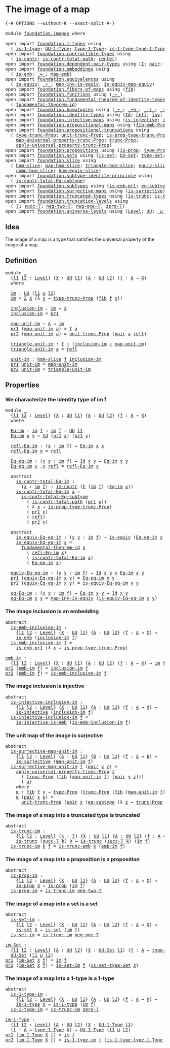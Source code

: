 # The image of a map

<pre class="Agda"><a id="31" class="Symbol">{-#</a> <a id="35" class="Keyword">OPTIONS</a> <a id="43" class="Pragma">--without-K</a> <a id="55" class="Pragma">--exact-split</a> <a id="69" class="Symbol">#-}</a>

<a id="74" class="Keyword">module</a> <a id="81" href="foundation.images.html" class="Module">foundation.images</a> <a id="99" class="Keyword">where</a>

<a id="106" class="Keyword">open</a> <a id="111" class="Keyword">import</a> <a id="118" href="foundation.1-types.html" class="Module">foundation.1-types</a> <a id="137" class="Keyword">using</a>
  <a id="145" class="Symbol">(</a> <a id="147" href="foundation-core.1-types.html#654" class="Function">is-1-type</a><a id="156" class="Symbol">;</a> <a id="158" href="foundation-core.1-types.html#720" class="Function">UU-1-Type</a><a id="167" class="Symbol">;</a> <a id="169" href="foundation-core.1-types.html#792" class="Function">type-1-Type</a><a id="180" class="Symbol">;</a> <a id="182" href="foundation-core.1-types.html#869" class="Function">is-1-type-type-1-Type</a><a id="203" class="Symbol">)</a>
<a id="205" class="Keyword">open</a> <a id="210" class="Keyword">import</a> <a id="217" href="foundation.contractible-types.html" class="Module">foundation.contractible-types</a> <a id="247" class="Keyword">using</a>
  <a id="255" class="Symbol">(</a> <a id="257" href="foundation-core.contractible-types.html#925" class="Function">is-contr</a><a id="265" class="Symbol">;</a> <a id="267" href="foundation-core.contractible-types.html#1970" class="Function">is-contr-total-path</a><a id="286" class="Symbol">;</a> <a id="288" href="foundation-core.contractible-types.html#1018" class="Function">center</a><a id="294" class="Symbol">)</a>
<a id="296" class="Keyword">open</a> <a id="301" class="Keyword">import</a> <a id="308" href="foundation.dependent-pair-types.html" class="Module">foundation.dependent-pair-types</a> <a id="340" class="Keyword">using</a> <a id="346" class="Symbol">(</a><a id="347" href="foundation-core.dependent-pair-types.html#502" class="Record">Σ</a><a id="348" class="Symbol">;</a> <a id="350" href="foundation-core.dependent-pair-types.html#575" class="InductiveConstructor">pair</a><a id="354" class="Symbol">;</a> <a id="356" href="foundation-core.dependent-pair-types.html#592" class="Field">pr1</a><a id="359" class="Symbol">;</a> <a id="361" href="foundation-core.dependent-pair-types.html#604" class="Field">pr2</a><a id="364" class="Symbol">)</a>
<a id="366" class="Keyword">open</a> <a id="371" class="Keyword">import</a> <a id="378" href="foundation.embeddings.html" class="Module">foundation.embeddings</a> <a id="400" class="Keyword">using</a>
  <a id="408" class="Symbol">(</a> <a id="410" href="foundation-core.embeddings.html#980" class="Function">is-emb</a><a id="416" class="Symbol">;</a> <a id="418" href="foundation-core.embeddings.html#1062" class="Function Operator">_↪_</a><a id="421" class="Symbol">;</a> <a id="423" href="foundation-core.embeddings.html#1205" class="Function">map-emb</a><a id="430" class="Symbol">)</a>
<a id="432" class="Keyword">open</a> <a id="437" class="Keyword">import</a> <a id="444" href="foundation.equivalences.html" class="Module">foundation.equivalences</a> <a id="468" class="Keyword">using</a>
  <a id="476" class="Symbol">(</a> <a id="478" href="foundation-core.equivalences.html#1542" class="Function">is-equiv</a><a id="486" class="Symbol">;</a> <a id="488" href="foundation-core.equivalences.html#1607" class="Function Operator">_≃_</a><a id="491" class="Symbol">;</a> <a id="493" href="foundation-core.equivalences.html#4173" class="Function">map-inv-is-equiv</a><a id="509" class="Symbol">;</a> <a id="511" href="foundation-core.equivalences.html#1862" class="Function">is-equiv-map-equiv</a><a id="529" class="Symbol">)</a>
<a id="531" class="Keyword">open</a> <a id="536" class="Keyword">import</a> <a id="543" href="foundation.fibers-of-maps.html" class="Module">foundation.fibers-of-maps</a> <a id="569" class="Keyword">using</a> <a id="575" class="Symbol">(</a><a id="576" href="foundation-core.fibers-of-maps.html#928" class="Function">fib</a><a id="579" class="Symbol">)</a>
<a id="581" class="Keyword">open</a> <a id="586" class="Keyword">import</a> <a id="593" href="foundation.functions.html" class="Module">foundation.functions</a> <a id="614" class="Keyword">using</a> <a id="620" class="Symbol">(</a><a id="621" href="foundation-core.functions.html#407" class="Function Operator">_∘_</a><a id="624" class="Symbol">)</a>
<a id="626" class="Keyword">open</a> <a id="631" class="Keyword">import</a> <a id="638" href="foundation.fundamental-theorem-of-identity-types.html" class="Module">foundation.fundamental-theorem-of-identity-types</a> <a id="687" class="Keyword">using</a>
  <a id="695" class="Symbol">(</a> <a id="697" href="foundation-core.fundamental-theorem-of-identity-types.html#1888" class="Function">fundamental-theorem-id</a><a id="719" class="Symbol">)</a>
<a id="721" class="Keyword">open</a> <a id="726" class="Keyword">import</a> <a id="733" href="foundation.homotopies.html" class="Module">foundation.homotopies</a> <a id="755" class="Keyword">using</a> <a id="761" class="Symbol">(</a><a id="762" href="foundation-core.homotopies.html#467" class="Function Operator">_~_</a><a id="765" class="Symbol">;</a> <a id="767" href="foundation-core.homotopies.html#1058" class="Function Operator">_∙h_</a><a id="771" class="Symbol">;</a> <a id="773" href="foundation-core.homotopies.html#1974" class="Function Operator">_·r_</a><a id="777" class="Symbol">;</a> <a id="779" href="foundation-core.homotopies.html#1768" class="Function Operator">_·l_</a><a id="783" class="Symbol">)</a>
<a id="785" class="Keyword">open</a> <a id="790" class="Keyword">import</a> <a id="797" href="foundation.identity-types.html" class="Module">foundation.identity-types</a> <a id="823" class="Keyword">using</a> <a id="829" class="Symbol">(</a><a id="830" href="foundation-core.identity-types.html#641" class="Datatype">Id</a><a id="832" class="Symbol">;</a> <a id="834" href="foundation-core.identity-types.html#694" class="InductiveConstructor">refl</a><a id="838" class="Symbol">;</a> <a id="840" href="foundation-core.identity-types.html#1552" class="Function">inv</a><a id="843" class="Symbol">;</a> <a id="845" href="foundation-core.identity-types.html#1239" class="Function Operator">_∙_</a><a id="848" class="Symbol">)</a>
<a id="850" class="Keyword">open</a> <a id="855" class="Keyword">import</a> <a id="862" href="foundation.injective-maps.html" class="Module">foundation.injective-maps</a> <a id="888" class="Keyword">using</a> <a id="894" class="Symbol">(</a><a id="895" href="foundation.injective-maps.html#1295" class="Function">is-injective</a><a id="907" class="Symbol">;</a> <a id="909" href="foundation.injective-maps.html#3649" class="Function">is-injective-is-emb</a><a id="928" class="Symbol">)</a>
<a id="930" class="Keyword">open</a> <a id="935" class="Keyword">import</a> <a id="942" href="foundation.propositional-maps.html" class="Module">foundation.propositional-maps</a> <a id="972" class="Keyword">using</a> <a id="978" class="Symbol">(</a><a id="979" href="foundation-core.propositional-maps.html#2460" class="Function">fib-emb-Prop</a><a id="991" class="Symbol">)</a>
<a id="993" class="Keyword">open</a> <a id="998" class="Keyword">import</a> <a id="1005" href="foundation.propositional-truncations.html" class="Module">foundation.propositional-truncations</a> <a id="1042" class="Keyword">using</a>
  <a id="1050" class="Symbol">(</a> <a id="1052" href="foundation.propositional-truncations.html#1701" class="Postulate">type-trunc-Prop</a><a id="1067" class="Symbol">;</a> <a id="1069" href="foundation.propositional-truncations.html#1756" class="Postulate">unit-trunc-Prop</a><a id="1084" class="Symbol">;</a> <a id="1086" href="foundation.propositional-truncations.html#1951" class="Function">is-prop-type-trunc-Prop</a><a id="1109" class="Symbol">;</a>
    <a id="1115" href="foundation.propositional-truncations.html#4789" class="Function">map-universal-property-trunc-Prop</a><a id="1148" class="Symbol">;</a> <a id="1150" href="foundation.propositional-truncations.html#2133" class="Function">trunc-Prop</a><a id="1160" class="Symbol">;</a>
    <a id="1166" href="foundation.propositional-truncations.html#5148" class="Function">apply-universal-property-trunc-Prop</a><a id="1201" class="Symbol">)</a>
<a id="1203" class="Keyword">open</a> <a id="1208" class="Keyword">import</a> <a id="1215" href="foundation.propositions.html" class="Module">foundation.propositions</a> <a id="1239" class="Keyword">using</a> <a id="1245" class="Symbol">(</a><a id="1246" href="foundation-core.propositions.html#1246" class="Function">is-prop</a><a id="1253" class="Symbol">;</a> <a id="1255" href="foundation-core.propositions.html#1424" class="Function">type-Prop</a><a id="1264" class="Symbol">)</a>
<a id="1266" class="Keyword">open</a> <a id="1271" class="Keyword">import</a> <a id="1278" href="foundation.sets.html" class="Module">foundation.sets</a> <a id="1294" class="Keyword">using</a> <a id="1300" class="Symbol">(</a><a id="1301" href="foundation-core.sets.html#1099" class="Function">is-set</a><a id="1307" class="Symbol">;</a> <a id="1309" href="foundation-core.sets.html#1177" class="Function">UU-Set</a><a id="1315" class="Symbol">;</a> <a id="1317" href="foundation-core.sets.html#1291" class="Function">type-Set</a><a id="1325" class="Symbol">;</a> <a id="1327" href="foundation-core.sets.html#1342" class="Function">is-set-type-Set</a><a id="1342" class="Symbol">)</a>
<a id="1344" class="Keyword">open</a> <a id="1349" class="Keyword">import</a> <a id="1356" href="foundation.slice.html" class="Module">foundation.slice</a> <a id="1373" class="Keyword">using</a>
  <a id="1381" class="Symbol">(</a> <a id="1383" href="foundation.slice.html#2961" class="Function">hom-slice</a><a id="1392" class="Symbol">;</a> <a id="1394" href="foundation.slice.html#3137" class="Function">map-hom-slice</a><a id="1407" class="Symbol">;</a> <a id="1409" href="foundation.slice.html#3289" class="Function">triangle-hom-slice</a><a id="1427" class="Symbol">;</a> <a id="1429" href="foundation.slice.html#8097" class="Function">equiv-slice</a><a id="1440" class="Symbol">;</a> <a id="1442" href="foundation.slice.html#3665" class="Function">htpy-hom-slice</a><a id="1456" class="Symbol">;</a>
    <a id="1462" href="foundation.slice.html#4422" class="Function">comp-hom-slice</a><a id="1476" class="Symbol">;</a> <a id="1478" href="foundation.slice.html#8289" class="Function">hom-equiv-slice</a><a id="1493" class="Symbol">)</a>
<a id="1495" class="Keyword">open</a> <a id="1500" class="Keyword">import</a> <a id="1507" href="foundation.subtype-identity-principle.html" class="Module">foundation.subtype-identity-principle</a> <a id="1545" class="Keyword">using</a>
  <a id="1553" class="Symbol">(</a> <a id="1555" href="foundation-core.subtype-identity-principle.html#1572" class="Function">is-contr-total-Eq-subtype</a><a id="1580" class="Symbol">)</a>
<a id="1582" class="Keyword">open</a> <a id="1587" class="Keyword">import</a> <a id="1594" href="foundation.subtypes.html" class="Module">foundation.subtypes</a> <a id="1614" class="Keyword">using</a> <a id="1620" class="Symbol">(</a><a id="1621" href="foundation-core.subtypes.html#2951" class="Function">is-emb-pr1</a><a id="1631" class="Symbol">;</a> <a id="1633" href="foundation-core.subtypes.html#2633" class="Function">eq-subtype</a><a id="1643" class="Symbol">)</a>
<a id="1645" class="Keyword">open</a> <a id="1650" class="Keyword">import</a> <a id="1657" href="foundation.surjective-maps.html" class="Module">foundation.surjective-maps</a> <a id="1684" class="Keyword">using</a> <a id="1690" class="Symbol">(</a><a id="1691" href="foundation.surjective-maps.html#1905" class="Function">is-surjective</a><a id="1704" class="Symbol">)</a>
<a id="1706" class="Keyword">open</a> <a id="1711" class="Keyword">import</a> <a id="1718" href="foundation.truncated-types.html" class="Module">foundation.truncated-types</a> <a id="1745" class="Keyword">using</a> <a id="1751" class="Symbol">(</a><a id="1752" href="foundation-core.truncated-types.html#1466" class="Function">is-trunc</a><a id="1760" class="Symbol">;</a> <a id="1762" href="foundation-core.truncated-types.html#5209" class="Function">is-trunc-emb</a><a id="1774" class="Symbol">)</a>
<a id="1776" class="Keyword">open</a> <a id="1781" class="Keyword">import</a> <a id="1788" href="foundation.truncation-levels.html" class="Module">foundation.truncation-levels</a> <a id="1817" class="Keyword">using</a>
  <a id="1825" class="Symbol">(</a> <a id="1827" href="foundation-core.truncation-levels.html#382" class="Datatype">𝕋</a><a id="1828" class="Symbol">;</a> <a id="1830" href="foundation-core.truncation-levels.html#419" class="InductiveConstructor">succ-𝕋</a><a id="1836" class="Symbol">;</a> <a id="1838" href="foundation-core.truncation-levels.html#403" class="InductiveConstructor">neg-two-𝕋</a><a id="1847" class="Symbol">;</a> <a id="1849" href="foundation-core.truncation-levels.html#435" class="Function">neg-one-𝕋</a><a id="1858" class="Symbol">;</a> <a id="1860" href="foundation-core.truncation-levels.html#479" class="Function">zero-𝕋</a><a id="1866" class="Symbol">)</a>
<a id="1868" class="Keyword">open</a> <a id="1873" class="Keyword">import</a> <a id="1880" href="foundation.universe-levels.html" class="Module">foundation.universe-levels</a> <a id="1907" class="Keyword">using</a> <a id="1913" class="Symbol">(</a><a id="1914" href="Agda.Primitive.html#597" class="Postulate">Level</a><a id="1919" class="Symbol">;</a> <a id="1921" href="foundation-core.universe-levels.html#222" class="Primitive">UU</a><a id="1923" class="Symbol">;</a> <a id="1925" href="Agda.Primitive.html#810" class="Primitive Operator">_⊔_</a><a id="1928" class="Symbol">)</a>
</pre>
## Idea

The image of a map is a type that satisfies the universal property of the image of a map.

## Definition

<pre class="Agda"><a id="2058" class="Keyword">module</a> <a id="2065" href="foundation.images.html#2065" class="Module">_</a>
  <a id="2069" class="Symbol">{</a><a id="2070" href="foundation.images.html#2070" class="Bound">l1</a> <a id="2073" href="foundation.images.html#2073" class="Bound">l2</a> <a id="2076" class="Symbol">:</a> <a id="2078" href="Agda.Primitive.html#597" class="Postulate">Level</a><a id="2083" class="Symbol">}</a> <a id="2085" class="Symbol">{</a><a id="2086" href="foundation.images.html#2086" class="Bound">X</a> <a id="2088" class="Symbol">:</a> <a id="2090" href="foundation-core.universe-levels.html#222" class="Primitive">UU</a> <a id="2093" href="foundation.images.html#2070" class="Bound">l1</a><a id="2095" class="Symbol">}</a> <a id="2097" class="Symbol">{</a><a id="2098" href="foundation.images.html#2098" class="Bound">A</a> <a id="2100" class="Symbol">:</a> <a id="2102" href="foundation-core.universe-levels.html#222" class="Primitive">UU</a> <a id="2105" href="foundation.images.html#2073" class="Bound">l2</a><a id="2107" class="Symbol">}</a> <a id="2109" class="Symbol">(</a><a id="2110" href="foundation.images.html#2110" class="Bound">f</a> <a id="2112" class="Symbol">:</a> <a id="2114" href="foundation.images.html#2098" class="Bound">A</a> <a id="2116" class="Symbol">→</a> <a id="2118" href="foundation.images.html#2086" class="Bound">X</a><a id="2119" class="Symbol">)</a>
  <a id="2123" class="Keyword">where</a>
    
  <a id="2136" href="foundation.images.html#2136" class="Function">im</a> <a id="2139" class="Symbol">:</a> <a id="2141" href="foundation-core.universe-levels.html#222" class="Primitive">UU</a> <a id="2144" class="Symbol">(</a><a id="2145" href="foundation.images.html#2070" class="Bound">l1</a> <a id="2148" href="Agda.Primitive.html#810" class="Primitive Operator">⊔</a> <a id="2150" href="foundation.images.html#2073" class="Bound">l2</a><a id="2152" class="Symbol">)</a>
  <a id="2156" href="foundation.images.html#2136" class="Function">im</a> <a id="2159" class="Symbol">=</a> <a id="2161" href="foundation-core.dependent-pair-types.html#502" class="Record">Σ</a> <a id="2163" href="foundation.images.html#2086" class="Bound">X</a> <a id="2165" class="Symbol">(λ</a> <a id="2168" href="foundation.images.html#2168" class="Bound">x</a> <a id="2170" class="Symbol">→</a> <a id="2172" href="foundation.propositional-truncations.html#1701" class="Postulate">type-trunc-Prop</a> <a id="2188" class="Symbol">(</a><a id="2189" href="foundation-core.fibers-of-maps.html#928" class="Function">fib</a> <a id="2193" href="foundation.images.html#2110" class="Bound">f</a> <a id="2195" href="foundation.images.html#2168" class="Bound">x</a><a id="2196" class="Symbol">))</a>

  <a id="2202" href="foundation.images.html#2202" class="Function">inclusion-im</a> <a id="2215" class="Symbol">:</a> <a id="2217" href="foundation.images.html#2136" class="Function">im</a> <a id="2220" class="Symbol">→</a> <a id="2222" href="foundation.images.html#2086" class="Bound">X</a>
  <a id="2226" href="foundation.images.html#2202" class="Function">inclusion-im</a> <a id="2239" class="Symbol">=</a> <a id="2241" href="foundation-core.dependent-pair-types.html#592" class="Field">pr1</a>

  <a id="2248" href="foundation.images.html#2248" class="Function">map-unit-im</a> <a id="2260" class="Symbol">:</a> <a id="2262" href="foundation.images.html#2098" class="Bound">A</a> <a id="2264" class="Symbol">→</a> <a id="2266" href="foundation.images.html#2136" class="Function">im</a>
  <a id="2271" href="foundation-core.dependent-pair-types.html#592" class="Field">pr1</a> <a id="2275" class="Symbol">(</a><a id="2276" href="foundation.images.html#2248" class="Function">map-unit-im</a> <a id="2288" href="foundation.images.html#2288" class="Bound">a</a><a id="2289" class="Symbol">)</a> <a id="2291" class="Symbol">=</a> <a id="2293" href="foundation.images.html#2110" class="Bound">f</a> <a id="2295" href="foundation.images.html#2288" class="Bound">a</a>
  <a id="2299" href="foundation-core.dependent-pair-types.html#604" class="Field">pr2</a> <a id="2303" class="Symbol">(</a><a id="2304" href="foundation.images.html#2248" class="Function">map-unit-im</a> <a id="2316" href="foundation.images.html#2316" class="Bound">a</a><a id="2317" class="Symbol">)</a> <a id="2319" class="Symbol">=</a> <a id="2321" href="foundation.propositional-truncations.html#1756" class="Postulate">unit-trunc-Prop</a> <a id="2337" class="Symbol">(</a><a id="2338" href="foundation-core.dependent-pair-types.html#575" class="InductiveConstructor">pair</a> <a id="2343" href="foundation.images.html#2316" class="Bound">a</a> <a id="2345" href="foundation-core.identity-types.html#694" class="InductiveConstructor">refl</a><a id="2349" class="Symbol">)</a>

  <a id="2354" href="foundation.images.html#2354" class="Function">triangle-unit-im</a> <a id="2371" class="Symbol">:</a> <a id="2373" href="foundation.images.html#2110" class="Bound">f</a> <a id="2375" href="foundation-core.homotopies.html#467" class="Function Operator">~</a> <a id="2377" class="Symbol">(</a><a id="2378" href="foundation.images.html#2202" class="Function">inclusion-im</a> <a id="2391" href="foundation-core.functions.html#407" class="Function Operator">∘</a> <a id="2393" href="foundation.images.html#2248" class="Function">map-unit-im</a><a id="2404" class="Symbol">)</a>
  <a id="2408" href="foundation.images.html#2354" class="Function">triangle-unit-im</a> <a id="2425" href="foundation.images.html#2425" class="Bound">a</a> <a id="2427" class="Symbol">=</a> <a id="2429" href="foundation-core.identity-types.html#694" class="InductiveConstructor">refl</a>

  <a id="2437" href="foundation.images.html#2437" class="Function">unit-im</a> <a id="2445" class="Symbol">:</a> <a id="2447" href="foundation.slice.html#2961" class="Function">hom-slice</a> <a id="2457" href="foundation.images.html#2110" class="Bound">f</a> <a id="2459" href="foundation.images.html#2202" class="Function">inclusion-im</a>
  <a id="2474" href="foundation-core.dependent-pair-types.html#592" class="Field">pr1</a> <a id="2478" href="foundation.images.html#2437" class="Function">unit-im</a> <a id="2486" class="Symbol">=</a> <a id="2488" href="foundation.images.html#2248" class="Function">map-unit-im</a>
  <a id="2502" href="foundation-core.dependent-pair-types.html#604" class="Field">pr2</a> <a id="2506" href="foundation.images.html#2437" class="Function">unit-im</a> <a id="2514" class="Symbol">=</a> <a id="2516" href="foundation.images.html#2354" class="Function">triangle-unit-im</a>
</pre>
## Properties

### We characterize the identity type of im f

<pre class="Agda"><a id="2608" class="Keyword">module</a> <a id="2615" href="foundation.images.html#2615" class="Module">_</a>
  <a id="2619" class="Symbol">{</a><a id="2620" href="foundation.images.html#2620" class="Bound">l1</a> <a id="2623" href="foundation.images.html#2623" class="Bound">l2</a> <a id="2626" class="Symbol">:</a> <a id="2628" href="Agda.Primitive.html#597" class="Postulate">Level</a><a id="2633" class="Symbol">}</a> <a id="2635" class="Symbol">{</a><a id="2636" href="foundation.images.html#2636" class="Bound">X</a> <a id="2638" class="Symbol">:</a> <a id="2640" href="foundation-core.universe-levels.html#222" class="Primitive">UU</a> <a id="2643" href="foundation.images.html#2620" class="Bound">l1</a><a id="2645" class="Symbol">}</a> <a id="2647" class="Symbol">{</a><a id="2648" href="foundation.images.html#2648" class="Bound">A</a> <a id="2650" class="Symbol">:</a> <a id="2652" href="foundation-core.universe-levels.html#222" class="Primitive">UU</a> <a id="2655" href="foundation.images.html#2623" class="Bound">l2</a><a id="2657" class="Symbol">}</a> <a id="2659" class="Symbol">(</a><a id="2660" href="foundation.images.html#2660" class="Bound">f</a> <a id="2662" class="Symbol">:</a> <a id="2664" href="foundation.images.html#2648" class="Bound">A</a> <a id="2666" class="Symbol">→</a> <a id="2668" href="foundation.images.html#2636" class="Bound">X</a><a id="2669" class="Symbol">)</a>
  <a id="2673" class="Keyword">where</a>

  <a id="2682" href="foundation.images.html#2682" class="Function">Eq-im</a> <a id="2688" class="Symbol">:</a> <a id="2690" href="foundation.images.html#2136" class="Function">im</a> <a id="2693" href="foundation.images.html#2660" class="Bound">f</a> <a id="2695" class="Symbol">→</a> <a id="2697" href="foundation.images.html#2136" class="Function">im</a> <a id="2700" href="foundation.images.html#2660" class="Bound">f</a> <a id="2702" class="Symbol">→</a> <a id="2704" href="foundation-core.universe-levels.html#222" class="Primitive">UU</a> <a id="2707" href="foundation.images.html#2620" class="Bound">l1</a>
  <a id="2712" href="foundation.images.html#2682" class="Function">Eq-im</a> <a id="2718" href="foundation.images.html#2718" class="Bound">x</a> <a id="2720" href="foundation.images.html#2720" class="Bound">y</a> <a id="2722" class="Symbol">=</a> <a id="2724" href="foundation-core.identity-types.html#641" class="Datatype">Id</a> <a id="2727" class="Symbol">(</a><a id="2728" href="foundation-core.dependent-pair-types.html#592" class="Field">pr1</a> <a id="2732" href="foundation.images.html#2718" class="Bound">x</a><a id="2733" class="Symbol">)</a> <a id="2735" class="Symbol">(</a><a id="2736" href="foundation-core.dependent-pair-types.html#592" class="Field">pr1</a> <a id="2740" href="foundation.images.html#2720" class="Bound">y</a><a id="2741" class="Symbol">)</a>

  <a id="2746" href="foundation.images.html#2746" class="Function">refl-Eq-im</a> <a id="2757" class="Symbol">:</a> <a id="2759" class="Symbol">(</a><a id="2760" href="foundation.images.html#2760" class="Bound">x</a> <a id="2762" class="Symbol">:</a> <a id="2764" href="foundation.images.html#2136" class="Function">im</a> <a id="2767" href="foundation.images.html#2660" class="Bound">f</a><a id="2768" class="Symbol">)</a> <a id="2770" class="Symbol">→</a> <a id="2772" href="foundation.images.html#2682" class="Function">Eq-im</a> <a id="2778" href="foundation.images.html#2760" class="Bound">x</a> <a id="2780" href="foundation.images.html#2760" class="Bound">x</a>
  <a id="2784" href="foundation.images.html#2746" class="Function">refl-Eq-im</a> <a id="2795" href="foundation.images.html#2795" class="Bound">x</a> <a id="2797" class="Symbol">=</a> <a id="2799" href="foundation-core.identity-types.html#694" class="InductiveConstructor">refl</a>

  <a id="2807" href="foundation.images.html#2807" class="Function">Eq-eq-im</a> <a id="2816" class="Symbol">:</a> <a id="2818" class="Symbol">(</a><a id="2819" href="foundation.images.html#2819" class="Bound">x</a> <a id="2821" href="foundation.images.html#2821" class="Bound">y</a> <a id="2823" class="Symbol">:</a> <a id="2825" href="foundation.images.html#2136" class="Function">im</a> <a id="2828" href="foundation.images.html#2660" class="Bound">f</a><a id="2829" class="Symbol">)</a> <a id="2831" class="Symbol">→</a> <a id="2833" href="foundation-core.identity-types.html#641" class="Datatype">Id</a> <a id="2836" href="foundation.images.html#2819" class="Bound">x</a> <a id="2838" href="foundation.images.html#2821" class="Bound">y</a> <a id="2840" class="Symbol">→</a> <a id="2842" href="foundation.images.html#2682" class="Function">Eq-im</a> <a id="2848" href="foundation.images.html#2819" class="Bound">x</a> <a id="2850" href="foundation.images.html#2821" class="Bound">y</a>
  <a id="2854" href="foundation.images.html#2807" class="Function">Eq-eq-im</a> <a id="2863" href="foundation.images.html#2863" class="Bound">x</a> <a id="2865" class="DottedPattern Symbol">.</a><a id="2866" href="foundation.images.html#2863" class="DottedPattern Bound">x</a> <a id="2868" href="foundation-core.identity-types.html#694" class="InductiveConstructor">refl</a> <a id="2873" class="Symbol">=</a> <a id="2875" href="foundation.images.html#2746" class="Function">refl-Eq-im</a> <a id="2886" href="foundation.images.html#2863" class="Bound">x</a>

  <a id="2891" class="Keyword">abstract</a>
    <a id="2904" href="foundation.images.html#2904" class="Function">is-contr-total-Eq-im</a> <a id="2925" class="Symbol">:</a>
      <a id="2933" class="Symbol">(</a><a id="2934" href="foundation.images.html#2934" class="Bound">x</a> <a id="2936" class="Symbol">:</a> <a id="2938" href="foundation.images.html#2136" class="Function">im</a> <a id="2941" href="foundation.images.html#2660" class="Bound">f</a><a id="2942" class="Symbol">)</a> <a id="2944" class="Symbol">→</a> <a id="2946" href="foundation-core.contractible-types.html#925" class="Function">is-contr</a> <a id="2955" class="Symbol">(</a><a id="2956" href="foundation-core.dependent-pair-types.html#502" class="Record">Σ</a> <a id="2958" class="Symbol">(</a><a id="2959" href="foundation.images.html#2136" class="Function">im</a> <a id="2962" href="foundation.images.html#2660" class="Bound">f</a><a id="2963" class="Symbol">)</a> <a id="2965" class="Symbol">(</a><a id="2966" href="foundation.images.html#2682" class="Function">Eq-im</a> <a id="2972" href="foundation.images.html#2934" class="Bound">x</a><a id="2973" class="Symbol">))</a>
    <a id="2980" href="foundation.images.html#2904" class="Function">is-contr-total-Eq-im</a> <a id="3001" href="foundation.images.html#3001" class="Bound">x</a> <a id="3003" class="Symbol">=</a>
      <a id="3011" href="foundation-core.subtype-identity-principle.html#1572" class="Function">is-contr-total-Eq-subtype</a>
        <a id="3045" class="Symbol">(</a> <a id="3047" href="foundation-core.contractible-types.html#1970" class="Function">is-contr-total-path</a> <a id="3067" class="Symbol">(</a><a id="3068" href="foundation-core.dependent-pair-types.html#592" class="Field">pr1</a> <a id="3072" href="foundation.images.html#3001" class="Bound">x</a><a id="3073" class="Symbol">))</a>
        <a id="3084" class="Symbol">(</a> <a id="3086" class="Symbol">λ</a> <a id="3088" href="foundation.images.html#3088" class="Bound">x</a> <a id="3090" class="Symbol">→</a> <a id="3092" href="foundation.propositional-truncations.html#1951" class="Function">is-prop-type-trunc-Prop</a><a id="3115" class="Symbol">)</a>
        <a id="3125" class="Symbol">(</a> <a id="3127" href="foundation-core.dependent-pair-types.html#592" class="Field">pr1</a> <a id="3131" href="foundation.images.html#3001" class="Bound">x</a><a id="3132" class="Symbol">)</a>
        <a id="3142" class="Symbol">(</a> <a id="3144" href="foundation-core.identity-types.html#694" class="InductiveConstructor">refl</a><a id="3148" class="Symbol">)</a>
        <a id="3158" class="Symbol">(</a> <a id="3160" href="foundation-core.dependent-pair-types.html#604" class="Field">pr2</a> <a id="3164" href="foundation.images.html#3001" class="Bound">x</a><a id="3165" class="Symbol">)</a>

  <a id="3170" class="Keyword">abstract</a>
    <a id="3183" href="foundation.images.html#3183" class="Function">is-equiv-Eq-eq-im</a> <a id="3201" class="Symbol">:</a> <a id="3203" class="Symbol">(</a><a id="3204" href="foundation.images.html#3204" class="Bound">x</a> <a id="3206" href="foundation.images.html#3206" class="Bound">y</a> <a id="3208" class="Symbol">:</a> <a id="3210" href="foundation.images.html#2136" class="Function">im</a> <a id="3213" href="foundation.images.html#2660" class="Bound">f</a><a id="3214" class="Symbol">)</a> <a id="3216" class="Symbol">→</a> <a id="3218" href="foundation-core.equivalences.html#1542" class="Function">is-equiv</a> <a id="3227" class="Symbol">(</a><a id="3228" href="foundation.images.html#2807" class="Function">Eq-eq-im</a> <a id="3237" href="foundation.images.html#3204" class="Bound">x</a> <a id="3239" href="foundation.images.html#3206" class="Bound">y</a><a id="3240" class="Symbol">)</a>
    <a id="3246" href="foundation.images.html#3183" class="Function">is-equiv-Eq-eq-im</a> <a id="3264" href="foundation.images.html#3264" class="Bound">x</a> <a id="3266" class="Symbol">=</a>
      <a id="3274" href="foundation-core.fundamental-theorem-of-identity-types.html#1888" class="Function">fundamental-theorem-id</a> <a id="3297" href="foundation.images.html#3264" class="Bound">x</a>
        <a id="3307" class="Symbol">(</a> <a id="3309" href="foundation.images.html#2746" class="Function">refl-Eq-im</a> <a id="3320" href="foundation.images.html#3264" class="Bound">x</a><a id="3321" class="Symbol">)</a>
        <a id="3331" class="Symbol">(</a> <a id="3333" href="foundation.images.html#2904" class="Function">is-contr-total-Eq-im</a> <a id="3354" href="foundation.images.html#3264" class="Bound">x</a><a id="3355" class="Symbol">)</a>
        <a id="3365" class="Symbol">(</a> <a id="3367" href="foundation.images.html#2807" class="Function">Eq-eq-im</a> <a id="3376" href="foundation.images.html#3264" class="Bound">x</a><a id="3377" class="Symbol">)</a>

  <a id="3382" href="foundation.images.html#3382" class="Function">equiv-Eq-eq-im</a> <a id="3397" class="Symbol">:</a> <a id="3399" class="Symbol">(</a><a id="3400" href="foundation.images.html#3400" class="Bound">x</a> <a id="3402" href="foundation.images.html#3402" class="Bound">y</a> <a id="3404" class="Symbol">:</a> <a id="3406" href="foundation.images.html#2136" class="Function">im</a> <a id="3409" href="foundation.images.html#2660" class="Bound">f</a><a id="3410" class="Symbol">)</a> <a id="3412" class="Symbol">→</a> <a id="3414" href="foundation-core.identity-types.html#641" class="Datatype">Id</a> <a id="3417" href="foundation.images.html#3400" class="Bound">x</a> <a id="3419" href="foundation.images.html#3402" class="Bound">y</a> <a id="3421" href="foundation-core.equivalences.html#1607" class="Function Operator">≃</a> <a id="3423" href="foundation.images.html#2682" class="Function">Eq-im</a> <a id="3429" href="foundation.images.html#3400" class="Bound">x</a> <a id="3431" href="foundation.images.html#3402" class="Bound">y</a>
  <a id="3435" href="foundation-core.dependent-pair-types.html#592" class="Field">pr1</a> <a id="3439" class="Symbol">(</a><a id="3440" href="foundation.images.html#3382" class="Function">equiv-Eq-eq-im</a> <a id="3455" href="foundation.images.html#3455" class="Bound">x</a> <a id="3457" href="foundation.images.html#3457" class="Bound">y</a><a id="3458" class="Symbol">)</a> <a id="3460" class="Symbol">=</a> <a id="3462" href="foundation.images.html#2807" class="Function">Eq-eq-im</a> <a id="3471" href="foundation.images.html#3455" class="Bound">x</a> <a id="3473" href="foundation.images.html#3457" class="Bound">y</a>
  <a id="3477" href="foundation-core.dependent-pair-types.html#604" class="Field">pr2</a> <a id="3481" class="Symbol">(</a><a id="3482" href="foundation.images.html#3382" class="Function">equiv-Eq-eq-im</a> <a id="3497" href="foundation.images.html#3497" class="Bound">x</a> <a id="3499" href="foundation.images.html#3499" class="Bound">y</a><a id="3500" class="Symbol">)</a> <a id="3502" class="Symbol">=</a> <a id="3504" href="foundation.images.html#3183" class="Function">is-equiv-Eq-eq-im</a> <a id="3522" href="foundation.images.html#3497" class="Bound">x</a> <a id="3524" href="foundation.images.html#3499" class="Bound">y</a>

  <a id="3529" href="foundation.images.html#3529" class="Function">eq-Eq-im</a> <a id="3538" class="Symbol">:</a> <a id="3540" class="Symbol">(</a><a id="3541" href="foundation.images.html#3541" class="Bound">x</a> <a id="3543" href="foundation.images.html#3543" class="Bound">y</a> <a id="3545" class="Symbol">:</a> <a id="3547" href="foundation.images.html#2136" class="Function">im</a> <a id="3550" href="foundation.images.html#2660" class="Bound">f</a><a id="3551" class="Symbol">)</a> <a id="3553" class="Symbol">→</a> <a id="3555" href="foundation.images.html#2682" class="Function">Eq-im</a> <a id="3561" href="foundation.images.html#3541" class="Bound">x</a> <a id="3563" href="foundation.images.html#3543" class="Bound">y</a> <a id="3565" class="Symbol">→</a> <a id="3567" href="foundation-core.identity-types.html#641" class="Datatype">Id</a> <a id="3570" href="foundation.images.html#3541" class="Bound">x</a> <a id="3572" href="foundation.images.html#3543" class="Bound">y</a>
  <a id="3576" href="foundation.images.html#3529" class="Function">eq-Eq-im</a> <a id="3585" href="foundation.images.html#3585" class="Bound">x</a> <a id="3587" href="foundation.images.html#3587" class="Bound">y</a> <a id="3589" class="Symbol">=</a> <a id="3591" href="foundation-core.equivalences.html#4173" class="Function">map-inv-is-equiv</a> <a id="3608" class="Symbol">(</a><a id="3609" href="foundation.images.html#3183" class="Function">is-equiv-Eq-eq-im</a> <a id="3627" href="foundation.images.html#3585" class="Bound">x</a> <a id="3629" href="foundation.images.html#3587" class="Bound">y</a><a id="3630" class="Symbol">)</a>
</pre>
### The image inclusion is an embedding

<pre class="Agda"><a id="3686" class="Keyword">abstract</a>
  <a id="is-emb-inclusion-im"></a><a id="3697" href="foundation.images.html#3697" class="Function">is-emb-inclusion-im</a> <a id="3717" class="Symbol">:</a>
    <a id="3723" class="Symbol">{</a><a id="3724" href="foundation.images.html#3724" class="Bound">l1</a> <a id="3727" href="foundation.images.html#3727" class="Bound">l2</a> <a id="3730" class="Symbol">:</a> <a id="3732" href="Agda.Primitive.html#597" class="Postulate">Level</a><a id="3737" class="Symbol">}</a> <a id="3739" class="Symbol">{</a><a id="3740" href="foundation.images.html#3740" class="Bound">X</a> <a id="3742" class="Symbol">:</a> <a id="3744" href="foundation-core.universe-levels.html#222" class="Primitive">UU</a> <a id="3747" href="foundation.images.html#3724" class="Bound">l1</a><a id="3749" class="Symbol">}</a> <a id="3751" class="Symbol">{</a><a id="3752" href="foundation.images.html#3752" class="Bound">A</a> <a id="3754" class="Symbol">:</a> <a id="3756" href="foundation-core.universe-levels.html#222" class="Primitive">UU</a> <a id="3759" href="foundation.images.html#3727" class="Bound">l2</a><a id="3761" class="Symbol">}</a> <a id="3763" class="Symbol">(</a><a id="3764" href="foundation.images.html#3764" class="Bound">f</a> <a id="3766" class="Symbol">:</a> <a id="3768" href="foundation.images.html#3752" class="Bound">A</a> <a id="3770" class="Symbol">→</a> <a id="3772" href="foundation.images.html#3740" class="Bound">X</a><a id="3773" class="Symbol">)</a> <a id="3775" class="Symbol">→</a>
    <a id="3781" href="foundation-core.embeddings.html#980" class="Function">is-emb</a> <a id="3788" class="Symbol">(</a><a id="3789" href="foundation.images.html#2202" class="Function">inclusion-im</a> <a id="3802" href="foundation.images.html#3764" class="Bound">f</a><a id="3803" class="Symbol">)</a>
  <a id="3807" href="foundation.images.html#3697" class="Function">is-emb-inclusion-im</a> <a id="3827" href="foundation.images.html#3827" class="Bound">f</a> <a id="3829" class="Symbol">=</a>
    <a id="3835" href="foundation-core.subtypes.html#2951" class="Function">is-emb-pr1</a> <a id="3846" class="Symbol">(λ</a> <a id="3849" href="foundation.images.html#3849" class="Bound">x</a> <a id="3851" class="Symbol">→</a> <a id="3853" href="foundation.propositional-truncations.html#1951" class="Function">is-prop-type-trunc-Prop</a><a id="3876" class="Symbol">)</a>

<a id="emb-im"></a><a id="3879" href="foundation.images.html#3879" class="Function">emb-im</a> <a id="3886" class="Symbol">:</a>
  <a id="3890" class="Symbol">{</a><a id="3891" href="foundation.images.html#3891" class="Bound">l1</a> <a id="3894" href="foundation.images.html#3894" class="Bound">l2</a> <a id="3897" class="Symbol">:</a> <a id="3899" href="Agda.Primitive.html#597" class="Postulate">Level</a><a id="3904" class="Symbol">}</a> <a id="3906" class="Symbol">{</a><a id="3907" href="foundation.images.html#3907" class="Bound">X</a> <a id="3909" class="Symbol">:</a> <a id="3911" href="foundation-core.universe-levels.html#222" class="Primitive">UU</a> <a id="3914" href="foundation.images.html#3891" class="Bound">l1</a><a id="3916" class="Symbol">}</a> <a id="3918" class="Symbol">{</a><a id="3919" href="foundation.images.html#3919" class="Bound">A</a> <a id="3921" class="Symbol">:</a> <a id="3923" href="foundation-core.universe-levels.html#222" class="Primitive">UU</a> <a id="3926" href="foundation.images.html#3894" class="Bound">l2</a><a id="3928" class="Symbol">}</a> <a id="3930" class="Symbol">(</a><a id="3931" href="foundation.images.html#3931" class="Bound">f</a> <a id="3933" class="Symbol">:</a> <a id="3935" href="foundation.images.html#3919" class="Bound">A</a> <a id="3937" class="Symbol">→</a> <a id="3939" href="foundation.images.html#3907" class="Bound">X</a><a id="3940" class="Symbol">)</a> <a id="3942" class="Symbol">→</a> <a id="3944" href="foundation.images.html#2136" class="Function">im</a> <a id="3947" href="foundation.images.html#3931" class="Bound">f</a> <a id="3949" href="foundation-core.embeddings.html#1062" class="Function Operator">↪</a> <a id="3951" href="foundation.images.html#3907" class="Bound">X</a>
<a id="3953" href="foundation-core.dependent-pair-types.html#592" class="Field">pr1</a> <a id="3957" class="Symbol">(</a><a id="3958" href="foundation.images.html#3879" class="Function">emb-im</a> <a id="3965" href="foundation.images.html#3965" class="Bound">f</a><a id="3966" class="Symbol">)</a> <a id="3968" class="Symbol">=</a> <a id="3970" href="foundation.images.html#2202" class="Function">inclusion-im</a> <a id="3983" href="foundation.images.html#3965" class="Bound">f</a>
<a id="3985" href="foundation-core.dependent-pair-types.html#604" class="Field">pr2</a> <a id="3989" class="Symbol">(</a><a id="3990" href="foundation.images.html#3879" class="Function">emb-im</a> <a id="3997" href="foundation.images.html#3997" class="Bound">f</a><a id="3998" class="Symbol">)</a> <a id="4000" class="Symbol">=</a> <a id="4002" href="foundation.images.html#3697" class="Function">is-emb-inclusion-im</a> <a id="4022" href="foundation.images.html#3997" class="Bound">f</a>
</pre>
### The image inclusion is injective

<pre class="Agda"><a id="4075" class="Keyword">abstract</a>
  <a id="is-injective-inclusion-im"></a><a id="4086" href="foundation.images.html#4086" class="Function">is-injective-inclusion-im</a> <a id="4112" class="Symbol">:</a>
    <a id="4118" class="Symbol">{</a><a id="4119" href="foundation.images.html#4119" class="Bound">l1</a> <a id="4122" href="foundation.images.html#4122" class="Bound">l2</a> <a id="4125" class="Symbol">:</a> <a id="4127" href="Agda.Primitive.html#597" class="Postulate">Level</a><a id="4132" class="Symbol">}</a> <a id="4134" class="Symbol">{</a><a id="4135" href="foundation.images.html#4135" class="Bound">X</a> <a id="4137" class="Symbol">:</a> <a id="4139" href="foundation-core.universe-levels.html#222" class="Primitive">UU</a> <a id="4142" href="foundation.images.html#4119" class="Bound">l1</a><a id="4144" class="Symbol">}</a> <a id="4146" class="Symbol">{</a><a id="4147" href="foundation.images.html#4147" class="Bound">A</a> <a id="4149" class="Symbol">:</a> <a id="4151" href="foundation-core.universe-levels.html#222" class="Primitive">UU</a> <a id="4154" href="foundation.images.html#4122" class="Bound">l2</a><a id="4156" class="Symbol">}</a> <a id="4158" class="Symbol">(</a><a id="4159" href="foundation.images.html#4159" class="Bound">f</a> <a id="4161" class="Symbol">:</a> <a id="4163" href="foundation.images.html#4147" class="Bound">A</a> <a id="4165" class="Symbol">→</a> <a id="4167" href="foundation.images.html#4135" class="Bound">X</a><a id="4168" class="Symbol">)</a> <a id="4170" class="Symbol">→</a>
    <a id="4176" href="foundation.injective-maps.html#1295" class="Function">is-injective</a> <a id="4189" class="Symbol">(</a><a id="4190" href="foundation.images.html#2202" class="Function">inclusion-im</a> <a id="4203" href="foundation.images.html#4159" class="Bound">f</a><a id="4204" class="Symbol">)</a>
  <a id="4208" href="foundation.images.html#4086" class="Function">is-injective-inclusion-im</a> <a id="4234" href="foundation.images.html#4234" class="Bound">f</a> <a id="4236" class="Symbol">=</a>
    <a id="4242" href="foundation.injective-maps.html#3649" class="Function">is-injective-is-emb</a> <a id="4262" class="Symbol">(</a><a id="4263" href="foundation.images.html#3697" class="Function">is-emb-inclusion-im</a> <a id="4283" href="foundation.images.html#4234" class="Bound">f</a><a id="4284" class="Symbol">)</a>
</pre>
### The unit map of the image is surjective

<pre class="Agda"><a id="4344" class="Keyword">abstract</a>
  <a id="is-surjective-map-unit-im"></a><a id="4355" href="foundation.images.html#4355" class="Function">is-surjective-map-unit-im</a> <a id="4381" class="Symbol">:</a>
    <a id="4387" class="Symbol">{</a><a id="4388" href="foundation.images.html#4388" class="Bound">l1</a> <a id="4391" href="foundation.images.html#4391" class="Bound">l2</a> <a id="4394" class="Symbol">:</a> <a id="4396" href="Agda.Primitive.html#597" class="Postulate">Level</a><a id="4401" class="Symbol">}</a> <a id="4403" class="Symbol">{</a><a id="4404" href="foundation.images.html#4404" class="Bound">A</a> <a id="4406" class="Symbol">:</a> <a id="4408" href="foundation-core.universe-levels.html#222" class="Primitive">UU</a> <a id="4411" href="foundation.images.html#4388" class="Bound">l1</a><a id="4413" class="Symbol">}</a> <a id="4415" class="Symbol">{</a><a id="4416" href="foundation.images.html#4416" class="Bound">B</a> <a id="4418" class="Symbol">:</a> <a id="4420" href="foundation-core.universe-levels.html#222" class="Primitive">UU</a> <a id="4423" href="foundation.images.html#4391" class="Bound">l2</a><a id="4425" class="Symbol">}</a> <a id="4427" class="Symbol">(</a><a id="4428" href="foundation.images.html#4428" class="Bound">f</a> <a id="4430" class="Symbol">:</a> <a id="4432" href="foundation.images.html#4404" class="Bound">A</a> <a id="4434" class="Symbol">→</a> <a id="4436" href="foundation.images.html#4416" class="Bound">B</a><a id="4437" class="Symbol">)</a> <a id="4439" class="Symbol">→</a>
    <a id="4445" href="foundation.surjective-maps.html#1905" class="Function">is-surjective</a> <a id="4459" class="Symbol">(</a><a id="4460" href="foundation.images.html#2248" class="Function">map-unit-im</a> <a id="4472" href="foundation.images.html#4428" class="Bound">f</a><a id="4473" class="Symbol">)</a>
  <a id="4477" href="foundation.images.html#4355" class="Function">is-surjective-map-unit-im</a> <a id="4503" href="foundation.images.html#4503" class="Bound">f</a> <a id="4505" class="Symbol">(</a><a id="4506" href="foundation-core.dependent-pair-types.html#575" class="InductiveConstructor">pair</a> <a id="4511" href="foundation.images.html#4511" class="Bound">y</a> <a id="4513" href="foundation.images.html#4513" class="Bound">z</a><a id="4514" class="Symbol">)</a> <a id="4516" class="Symbol">=</a>
    <a id="4522" href="foundation.propositional-truncations.html#5148" class="Function">apply-universal-property-trunc-Prop</a> <a id="4558" href="foundation.images.html#4513" class="Bound">z</a>
      <a id="4566" class="Symbol">(</a> <a id="4568" href="foundation.propositional-truncations.html#2133" class="Function">trunc-Prop</a> <a id="4579" class="Symbol">(</a><a id="4580" href="foundation-core.fibers-of-maps.html#928" class="Function">fib</a> <a id="4584" class="Symbol">(</a><a id="4585" href="foundation.images.html#2248" class="Function">map-unit-im</a> <a id="4597" href="foundation.images.html#4503" class="Bound">f</a><a id="4598" class="Symbol">)</a> <a id="4600" class="Symbol">(</a><a id="4601" href="foundation-core.dependent-pair-types.html#575" class="InductiveConstructor">pair</a> <a id="4606" href="foundation.images.html#4511" class="Bound">y</a> <a id="4608" href="foundation.images.html#4513" class="Bound">z</a><a id="4609" class="Symbol">)))</a>
      <a id="4619" class="Symbol">(</a> <a id="4621" href="foundation.images.html#4638" class="Function">α</a><a id="4622" class="Symbol">)</a>
    <a id="4628" class="Keyword">where</a>
    <a id="4638" href="foundation.images.html#4638" class="Function">α</a> <a id="4640" class="Symbol">:</a> <a id="4642" href="foundation-core.fibers-of-maps.html#928" class="Function">fib</a> <a id="4646" href="foundation.images.html#4503" class="Bound">f</a> <a id="4648" href="foundation.images.html#4511" class="Bound">y</a> <a id="4650" class="Symbol">→</a> <a id="4652" href="foundation-core.propositions.html#1424" class="Function">type-Prop</a> <a id="4662" class="Symbol">(</a><a id="4663" href="foundation.propositional-truncations.html#2133" class="Function">trunc-Prop</a> <a id="4674" class="Symbol">(</a><a id="4675" href="foundation-core.fibers-of-maps.html#928" class="Function">fib</a> <a id="4679" class="Symbol">(</a><a id="4680" href="foundation.images.html#2248" class="Function">map-unit-im</a> <a id="4692" href="foundation.images.html#4503" class="Bound">f</a><a id="4693" class="Symbol">)</a> <a id="4695" class="Symbol">(</a><a id="4696" href="foundation-core.dependent-pair-types.html#575" class="InductiveConstructor">pair</a> <a id="4701" href="foundation.images.html#4511" class="Bound">y</a> <a id="4703" href="foundation.images.html#4513" class="Bound">z</a><a id="4704" class="Symbol">)))</a>
    <a id="4712" href="foundation.images.html#4638" class="Function">α</a> <a id="4714" class="Symbol">(</a><a id="4715" href="foundation-core.dependent-pair-types.html#575" class="InductiveConstructor">pair</a> <a id="4720" href="foundation.images.html#4720" class="Bound">x</a> <a id="4722" href="foundation.images.html#4722" class="Bound">p</a><a id="4723" class="Symbol">)</a> <a id="4725" class="Symbol">=</a>
      <a id="4733" href="foundation.propositional-truncations.html#1756" class="Postulate">unit-trunc-Prop</a> <a id="4749" class="Symbol">(</a><a id="4750" href="foundation-core.dependent-pair-types.html#575" class="InductiveConstructor">pair</a> <a id="4755" href="foundation.images.html#4720" class="Bound">x</a> <a id="4757" class="Symbol">(</a><a id="4758" href="foundation-core.subtypes.html#2633" class="Function">eq-subtype</a> <a id="4769" class="Symbol">(λ</a> <a id="4772" href="foundation.images.html#4772" class="Bound">z</a> <a id="4774" class="Symbol">→</a> <a id="4776" href="foundation.propositional-truncations.html#2133" class="Function">trunc-Prop</a> <a id="4787" class="Symbol">(</a><a id="4788" href="foundation-core.fibers-of-maps.html#928" class="Function">fib</a> <a id="4792" href="foundation.images.html#4503" class="Bound">f</a> <a id="4794" href="foundation.images.html#4772" class="Bound">z</a><a id="4795" class="Symbol">))</a> <a id="4798" href="foundation.images.html#4722" class="Bound">p</a><a id="4799" class="Symbol">))</a>
</pre>
### The image of a map into a truncated type is truncated

<pre class="Agda"><a id="4874" class="Keyword">abstract</a>
  <a id="is-trunc-im"></a><a id="4885" href="foundation.images.html#4885" class="Function">is-trunc-im</a> <a id="4897" class="Symbol">:</a>
    <a id="4903" class="Symbol">{</a><a id="4904" href="foundation.images.html#4904" class="Bound">l1</a> <a id="4907" href="foundation.images.html#4907" class="Bound">l2</a> <a id="4910" class="Symbol">:</a> <a id="4912" href="Agda.Primitive.html#597" class="Postulate">Level</a><a id="4917" class="Symbol">}</a> <a id="4919" class="Symbol">(</a><a id="4920" href="foundation.images.html#4920" class="Bound">k</a> <a id="4922" class="Symbol">:</a> <a id="4924" href="foundation-core.truncation-levels.html#382" class="Datatype">𝕋</a><a id="4925" class="Symbol">)</a> <a id="4927" class="Symbol">{</a><a id="4928" href="foundation.images.html#4928" class="Bound">X</a> <a id="4930" class="Symbol">:</a> <a id="4932" href="foundation-core.universe-levels.html#222" class="Primitive">UU</a> <a id="4935" href="foundation.images.html#4904" class="Bound">l1</a><a id="4937" class="Symbol">}</a> <a id="4939" class="Symbol">{</a><a id="4940" href="foundation.images.html#4940" class="Bound">A</a> <a id="4942" class="Symbol">:</a> <a id="4944" href="foundation-core.universe-levels.html#222" class="Primitive">UU</a> <a id="4947" href="foundation.images.html#4907" class="Bound">l2</a><a id="4949" class="Symbol">}</a> <a id="4951" class="Symbol">(</a><a id="4952" href="foundation.images.html#4952" class="Bound">f</a> <a id="4954" class="Symbol">:</a> <a id="4956" href="foundation.images.html#4940" class="Bound">A</a> <a id="4958" class="Symbol">→</a> <a id="4960" href="foundation.images.html#4928" class="Bound">X</a><a id="4961" class="Symbol">)</a> <a id="4963" class="Symbol">→</a>
    <a id="4969" href="foundation-core.truncated-types.html#1466" class="Function">is-trunc</a> <a id="4978" class="Symbol">(</a><a id="4979" href="foundation-core.truncation-levels.html#419" class="InductiveConstructor">succ-𝕋</a> <a id="4986" href="foundation.images.html#4920" class="Bound">k</a><a id="4987" class="Symbol">)</a> <a id="4989" href="foundation.images.html#4928" class="Bound">X</a> <a id="4991" class="Symbol">→</a> <a id="4993" href="foundation-core.truncated-types.html#1466" class="Function">is-trunc</a> <a id="5002" class="Symbol">(</a><a id="5003" href="foundation-core.truncation-levels.html#419" class="InductiveConstructor">succ-𝕋</a> <a id="5010" href="foundation.images.html#4920" class="Bound">k</a><a id="5011" class="Symbol">)</a> <a id="5013" class="Symbol">(</a><a id="5014" href="foundation.images.html#2136" class="Function">im</a> <a id="5017" href="foundation.images.html#4952" class="Bound">f</a><a id="5018" class="Symbol">)</a>
  <a id="5022" href="foundation.images.html#4885" class="Function">is-trunc-im</a> <a id="5034" href="foundation.images.html#5034" class="Bound">k</a> <a id="5036" href="foundation.images.html#5036" class="Bound">f</a> <a id="5038" class="Symbol">=</a> <a id="5040" href="foundation-core.truncated-types.html#5209" class="Function">is-trunc-emb</a> <a id="5053" href="foundation.images.html#5034" class="Bound">k</a> <a id="5055" class="Symbol">(</a><a id="5056" href="foundation.images.html#3879" class="Function">emb-im</a> <a id="5063" href="foundation.images.html#5036" class="Bound">f</a><a id="5064" class="Symbol">)</a> 
</pre>
### The image of a map into a proposition is a proposition

<pre class="Agda"><a id="5140" class="Keyword">abstract</a>
  <a id="is-prop-im"></a><a id="5151" href="foundation.images.html#5151" class="Function">is-prop-im</a> <a id="5162" class="Symbol">:</a>
    <a id="5168" class="Symbol">{</a><a id="5169" href="foundation.images.html#5169" class="Bound">l1</a> <a id="5172" href="foundation.images.html#5172" class="Bound">l2</a> <a id="5175" class="Symbol">:</a> <a id="5177" href="Agda.Primitive.html#597" class="Postulate">Level</a><a id="5182" class="Symbol">}</a> <a id="5184" class="Symbol">{</a><a id="5185" href="foundation.images.html#5185" class="Bound">X</a> <a id="5187" class="Symbol">:</a> <a id="5189" href="foundation-core.universe-levels.html#222" class="Primitive">UU</a> <a id="5192" href="foundation.images.html#5169" class="Bound">l1</a><a id="5194" class="Symbol">}</a> <a id="5196" class="Symbol">{</a><a id="5197" href="foundation.images.html#5197" class="Bound">A</a> <a id="5199" class="Symbol">:</a> <a id="5201" href="foundation-core.universe-levels.html#222" class="Primitive">UU</a> <a id="5204" href="foundation.images.html#5172" class="Bound">l2</a><a id="5206" class="Symbol">}</a> <a id="5208" class="Symbol">(</a><a id="5209" href="foundation.images.html#5209" class="Bound">f</a> <a id="5211" class="Symbol">:</a> <a id="5213" href="foundation.images.html#5197" class="Bound">A</a> <a id="5215" class="Symbol">→</a> <a id="5217" href="foundation.images.html#5185" class="Bound">X</a><a id="5218" class="Symbol">)</a> <a id="5220" class="Symbol">→</a>
    <a id="5226" href="foundation-core.propositions.html#1246" class="Function">is-prop</a> <a id="5234" href="foundation.images.html#5185" class="Bound">X</a> <a id="5236" class="Symbol">→</a> <a id="5238" href="foundation-core.propositions.html#1246" class="Function">is-prop</a> <a id="5246" class="Symbol">(</a><a id="5247" href="foundation.images.html#2136" class="Function">im</a> <a id="5250" href="foundation.images.html#5209" class="Bound">f</a><a id="5251" class="Symbol">)</a>
  <a id="5255" href="foundation.images.html#5151" class="Function">is-prop-im</a> <a id="5266" class="Symbol">=</a> <a id="5268" href="foundation.images.html#4885" class="Function">is-trunc-im</a> <a id="5280" href="foundation-core.truncation-levels.html#403" class="InductiveConstructor">neg-two-𝕋</a>
</pre>
### The image of a map into a set is a set

<pre class="Agda"><a id="5347" class="Keyword">abstract</a>
  <a id="is-set-im"></a><a id="5358" href="foundation.images.html#5358" class="Function">is-set-im</a> <a id="5368" class="Symbol">:</a>
    <a id="5374" class="Symbol">{</a><a id="5375" href="foundation.images.html#5375" class="Bound">l1</a> <a id="5378" href="foundation.images.html#5378" class="Bound">l2</a> <a id="5381" class="Symbol">:</a> <a id="5383" href="Agda.Primitive.html#597" class="Postulate">Level</a><a id="5388" class="Symbol">}</a> <a id="5390" class="Symbol">{</a><a id="5391" href="foundation.images.html#5391" class="Bound">X</a> <a id="5393" class="Symbol">:</a> <a id="5395" href="foundation-core.universe-levels.html#222" class="Primitive">UU</a> <a id="5398" href="foundation.images.html#5375" class="Bound">l1</a><a id="5400" class="Symbol">}</a> <a id="5402" class="Symbol">{</a><a id="5403" href="foundation.images.html#5403" class="Bound">A</a> <a id="5405" class="Symbol">:</a> <a id="5407" href="foundation-core.universe-levels.html#222" class="Primitive">UU</a> <a id="5410" href="foundation.images.html#5378" class="Bound">l2</a><a id="5412" class="Symbol">}</a> <a id="5414" class="Symbol">(</a><a id="5415" href="foundation.images.html#5415" class="Bound">f</a> <a id="5417" class="Symbol">:</a> <a id="5419" href="foundation.images.html#5403" class="Bound">A</a> <a id="5421" class="Symbol">→</a> <a id="5423" href="foundation.images.html#5391" class="Bound">X</a><a id="5424" class="Symbol">)</a> <a id="5426" class="Symbol">→</a>
    <a id="5432" href="foundation-core.sets.html#1099" class="Function">is-set</a> <a id="5439" href="foundation.images.html#5391" class="Bound">X</a> <a id="5441" class="Symbol">→</a> <a id="5443" href="foundation-core.sets.html#1099" class="Function">is-set</a> <a id="5450" class="Symbol">(</a><a id="5451" href="foundation.images.html#2136" class="Function">im</a> <a id="5454" href="foundation.images.html#5415" class="Bound">f</a><a id="5455" class="Symbol">)</a>
  <a id="5459" href="foundation.images.html#5358" class="Function">is-set-im</a> <a id="5469" class="Symbol">=</a> <a id="5471" href="foundation.images.html#4885" class="Function">is-trunc-im</a> <a id="5483" href="foundation-core.truncation-levels.html#435" class="Function">neg-one-𝕋</a>

<a id="im-Set"></a><a id="5494" href="foundation.images.html#5494" class="Function">im-Set</a> <a id="5501" class="Symbol">:</a>
  <a id="5505" class="Symbol">{</a><a id="5506" href="foundation.images.html#5506" class="Bound">l1</a> <a id="5509" href="foundation.images.html#5509" class="Bound">l2</a> <a id="5512" class="Symbol">:</a> <a id="5514" href="Agda.Primitive.html#597" class="Postulate">Level</a><a id="5519" class="Symbol">}</a> <a id="5521" class="Symbol">{</a><a id="5522" href="foundation.images.html#5522" class="Bound">A</a> <a id="5524" class="Symbol">:</a> <a id="5526" href="foundation-core.universe-levels.html#222" class="Primitive">UU</a> <a id="5529" href="foundation.images.html#5509" class="Bound">l2</a><a id="5531" class="Symbol">}</a> <a id="5533" class="Symbol">(</a><a id="5534" href="foundation.images.html#5534" class="Bound">X</a> <a id="5536" class="Symbol">:</a> <a id="5538" href="foundation-core.sets.html#1177" class="Function">UU-Set</a> <a id="5545" href="foundation.images.html#5506" class="Bound">l1</a><a id="5547" class="Symbol">)</a> <a id="5549" class="Symbol">(</a><a id="5550" href="foundation.images.html#5550" class="Bound">f</a> <a id="5552" class="Symbol">:</a> <a id="5554" href="foundation.images.html#5522" class="Bound">A</a> <a id="5556" class="Symbol">→</a> <a id="5558" href="foundation-core.sets.html#1291" class="Function">type-Set</a> <a id="5567" href="foundation.images.html#5534" class="Bound">X</a><a id="5568" class="Symbol">)</a> <a id="5570" class="Symbol">→</a>
  <a id="5574" href="foundation-core.sets.html#1177" class="Function">UU-Set</a> <a id="5581" class="Symbol">(</a><a id="5582" href="foundation.images.html#5506" class="Bound">l1</a> <a id="5585" href="Agda.Primitive.html#810" class="Primitive Operator">⊔</a> <a id="5587" href="foundation.images.html#5509" class="Bound">l2</a><a id="5589" class="Symbol">)</a>
<a id="5591" href="foundation-core.dependent-pair-types.html#592" class="Field">pr1</a> <a id="5595" class="Symbol">(</a><a id="5596" href="foundation.images.html#5494" class="Function">im-Set</a> <a id="5603" href="foundation.images.html#5603" class="Bound">X</a> <a id="5605" href="foundation.images.html#5605" class="Bound">f</a><a id="5606" class="Symbol">)</a> <a id="5608" class="Symbol">=</a> <a id="5610" href="foundation.images.html#2136" class="Function">im</a> <a id="5613" href="foundation.images.html#5605" class="Bound">f</a>
<a id="5615" href="foundation-core.dependent-pair-types.html#604" class="Field">pr2</a> <a id="5619" class="Symbol">(</a><a id="5620" href="foundation.images.html#5494" class="Function">im-Set</a> <a id="5627" href="foundation.images.html#5627" class="Bound">X</a> <a id="5629" href="foundation.images.html#5629" class="Bound">f</a><a id="5630" class="Symbol">)</a> <a id="5632" class="Symbol">=</a> <a id="5634" href="foundation.images.html#5358" class="Function">is-set-im</a> <a id="5644" href="foundation.images.html#5629" class="Bound">f</a> <a id="5646" class="Symbol">(</a><a id="5647" href="foundation-core.sets.html#1342" class="Function">is-set-type-Set</a> <a id="5663" href="foundation.images.html#5627" class="Bound">X</a><a id="5664" class="Symbol">)</a>
</pre>
### The image of a map into a 1-type is a 1-type

<pre class="Agda"><a id="5729" class="Keyword">abstract</a>
  <a id="is-1-type-im"></a><a id="5740" href="foundation.images.html#5740" class="Function">is-1-type-im</a> <a id="5753" class="Symbol">:</a>
    <a id="5759" class="Symbol">{</a><a id="5760" href="foundation.images.html#5760" class="Bound">l1</a> <a id="5763" href="foundation.images.html#5763" class="Bound">l2</a> <a id="5766" class="Symbol">:</a> <a id="5768" href="Agda.Primitive.html#597" class="Postulate">Level</a><a id="5773" class="Symbol">}</a> <a id="5775" class="Symbol">{</a><a id="5776" href="foundation.images.html#5776" class="Bound">X</a> <a id="5778" class="Symbol">:</a> <a id="5780" href="foundation-core.universe-levels.html#222" class="Primitive">UU</a> <a id="5783" href="foundation.images.html#5760" class="Bound">l1</a><a id="5785" class="Symbol">}</a> <a id="5787" class="Symbol">{</a><a id="5788" href="foundation.images.html#5788" class="Bound">A</a> <a id="5790" class="Symbol">:</a> <a id="5792" href="foundation-core.universe-levels.html#222" class="Primitive">UU</a> <a id="5795" href="foundation.images.html#5763" class="Bound">l2</a><a id="5797" class="Symbol">}</a> <a id="5799" class="Symbol">(</a><a id="5800" href="foundation.images.html#5800" class="Bound">f</a> <a id="5802" class="Symbol">:</a> <a id="5804" href="foundation.images.html#5788" class="Bound">A</a> <a id="5806" class="Symbol">→</a> <a id="5808" href="foundation.images.html#5776" class="Bound">X</a><a id="5809" class="Symbol">)</a> <a id="5811" class="Symbol">→</a>
    <a id="5817" href="foundation-core.1-types.html#654" class="Function">is-1-type</a> <a id="5827" href="foundation.images.html#5776" class="Bound">X</a> <a id="5829" class="Symbol">→</a> <a id="5831" href="foundation-core.1-types.html#654" class="Function">is-1-type</a> <a id="5841" class="Symbol">(</a><a id="5842" href="foundation.images.html#2136" class="Function">im</a> <a id="5845" href="foundation.images.html#5800" class="Bound">f</a><a id="5846" class="Symbol">)</a>
  <a id="5850" href="foundation.images.html#5740" class="Function">is-1-type-im</a> <a id="5863" class="Symbol">=</a> <a id="5865" href="foundation.images.html#4885" class="Function">is-trunc-im</a> <a id="5877" href="foundation-core.truncation-levels.html#479" class="Function">zero-𝕋</a>

<a id="im-1-Type"></a><a id="5885" href="foundation.images.html#5885" class="Function">im-1-Type</a> <a id="5895" class="Symbol">:</a>
  <a id="5899" class="Symbol">{</a><a id="5900" href="foundation.images.html#5900" class="Bound">l1</a> <a id="5903" href="foundation.images.html#5903" class="Bound">l2</a> <a id="5906" class="Symbol">:</a> <a id="5908" href="Agda.Primitive.html#597" class="Postulate">Level</a><a id="5913" class="Symbol">}</a> <a id="5915" class="Symbol">{</a><a id="5916" href="foundation.images.html#5916" class="Bound">A</a> <a id="5918" class="Symbol">:</a> <a id="5920" href="foundation-core.universe-levels.html#222" class="Primitive">UU</a> <a id="5923" href="foundation.images.html#5903" class="Bound">l2</a><a id="5925" class="Symbol">}</a> <a id="5927" class="Symbol">(</a><a id="5928" href="foundation.images.html#5928" class="Bound">X</a> <a id="5930" class="Symbol">:</a> <a id="5932" href="foundation-core.1-types.html#720" class="Function">UU-1-Type</a> <a id="5942" href="foundation.images.html#5900" class="Bound">l1</a><a id="5944" class="Symbol">)</a>
  <a id="5948" class="Symbol">(</a><a id="5949" href="foundation.images.html#5949" class="Bound">f</a> <a id="5951" class="Symbol">:</a> <a id="5953" href="foundation.images.html#5916" class="Bound">A</a> <a id="5955" class="Symbol">→</a> <a id="5957" href="foundation-core.1-types.html#792" class="Function">type-1-Type</a> <a id="5969" href="foundation.images.html#5928" class="Bound">X</a><a id="5970" class="Symbol">)</a> <a id="5972" class="Symbol">→</a> <a id="5974" href="foundation-core.1-types.html#720" class="Function">UU-1-Type</a> <a id="5984" class="Symbol">(</a><a id="5985" href="foundation.images.html#5900" class="Bound">l1</a> <a id="5988" href="Agda.Primitive.html#810" class="Primitive Operator">⊔</a> <a id="5990" href="foundation.images.html#5903" class="Bound">l2</a><a id="5992" class="Symbol">)</a>
<a id="5994" href="foundation-core.dependent-pair-types.html#592" class="Field">pr1</a> <a id="5998" class="Symbol">(</a><a id="5999" href="foundation.images.html#5885" class="Function">im-1-Type</a> <a id="6009" href="foundation.images.html#6009" class="Bound">X</a> <a id="6011" href="foundation.images.html#6011" class="Bound">f</a><a id="6012" class="Symbol">)</a> <a id="6014" class="Symbol">=</a> <a id="6016" href="foundation.images.html#2136" class="Function">im</a> <a id="6019" href="foundation.images.html#6011" class="Bound">f</a>
<a id="6021" href="foundation-core.dependent-pair-types.html#604" class="Field">pr2</a> <a id="6025" class="Symbol">(</a><a id="6026" href="foundation.images.html#5885" class="Function">im-1-Type</a> <a id="6036" href="foundation.images.html#6036" class="Bound">X</a> <a id="6038" href="foundation.images.html#6038" class="Bound">f</a><a id="6039" class="Symbol">)</a> <a id="6041" class="Symbol">=</a> <a id="6043" href="foundation.images.html#5740" class="Function">is-1-type-im</a> <a id="6056" href="foundation.images.html#6038" class="Bound">f</a> <a id="6058" class="Symbol">(</a><a id="6059" href="foundation-core.1-types.html#869" class="Function">is-1-type-type-1-Type</a> <a id="6081" href="foundation.images.html#6036" class="Bound">X</a><a id="6082" class="Symbol">)</a>
</pre>
